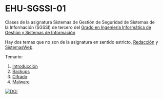 # EHU-SGSSI-01

Clases de la asignatura Sistemas de Gestión de Seguridad de Sistemas de la Información (SGSSI) de tercero del [Grado en Ingeniería Informática de Gestión y Sistemas de Información](https://www.ehu.eus/es/grado-ingenieria-informatica-de-gestion-y-sistemas-de-informacion-bizkaia).

Hay dos temas que no son de la asignatura en sentido estricto, [Redacción](Redacción/Redacción.pdf) y [SistemasWeb](SistemasWeb/SistemasWeb.pdf).

Temario:

1. [Introducción](Introduccion/index.html)
2. [Backups](Backups/index.html)
3. [Cifrado](Cifrado/index.html)
4. [Malware](Malware/index.html)

[![DOI](https://zenodo.org/badge/334955028.svg)](https://zenodo.org/badge/latestdoi/334955028)
